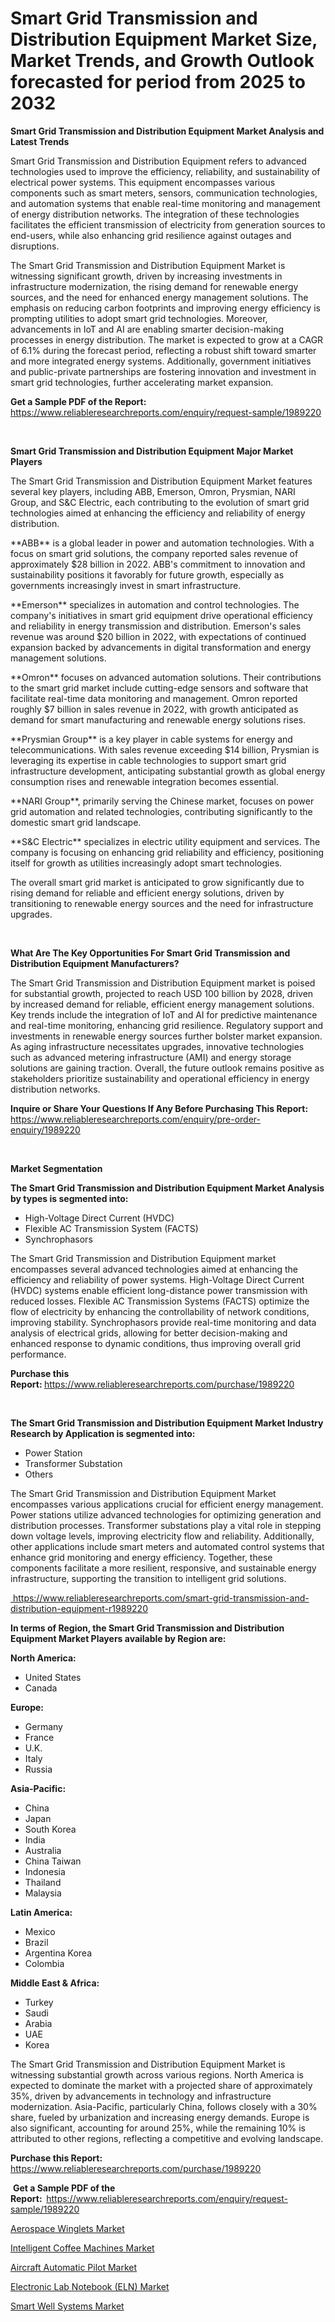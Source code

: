 <p><h1>Smart Grid Transmission and Distribution Equipment Market Size, Market Trends, and Growth Outlook forecasted for period from 2025 to 2032</h1></p><p><strong>Smart Grid Transmission and Distribution Equipment Market Analysis and Latest Trends</strong></p>
<p><p>Smart Grid Transmission and Distribution Equipment refers to advanced technologies used to improve the efficiency, reliability, and sustainability of electrical power systems. This equipment encompasses various components such as smart meters, sensors, communication technologies, and automation systems that enable real-time monitoring and management of energy distribution networks. The integration of these technologies facilitates the efficient transmission of electricity from generation sources to end-users, while also enhancing grid resilience against outages and disruptions.</p><p>The Smart Grid Transmission and Distribution Equipment Market is witnessing significant growth, driven by increasing investments in infrastructure modernization, the rising demand for renewable energy sources, and the need for enhanced energy management solutions. The emphasis on reducing carbon footprints and improving energy efficiency is prompting utilities to adopt smart grid technologies. Moreover, advancements in IoT and AI are enabling smarter decision-making processes in energy distribution. The market is expected to grow at a CAGR of 6.1% during the forecast period, reflecting a robust shift toward smarter and more integrated energy systems. Additionally, government initiatives and public-private partnerships are fostering innovation and investment in smart grid technologies, further accelerating market expansion.</p></p>
<p><strong>Get a Sample PDF of the Report:&nbsp;</strong> <a href="https://www.reliableresearchreports.com/enquiry/request-sample/1989220?utm_campaign=11&utm_medium=2&utm_source=Github&utm_content=ia&utm_term=02032025&utm_id=smart-grid-transmission-and-distribution-equipment">https://www.reliableresearchreports.com/enquiry/request-sample/1989220</a></p>
<p>&nbsp;</p>
<p><strong>Smart Grid Transmission and Distribution Equipment Major Market Players</strong></p>
<p><p>The Smart Grid Transmission and Distribution Equipment Market features several key players, including ABB, Emerson, Omron, Prysmian, NARI Group, and S&C Electric, each contributing to the evolution of smart grid technologies aimed at enhancing the efficiency and reliability of energy distribution.</p><p>**ABB** is a global leader in power and automation technologies. With a focus on smart grid solutions, the company reported sales revenue of approximately $28 billion in 2022. ABB's commitment to innovation and sustainability positions it favorably for future growth, especially as governments increasingly invest in smart infrastructure.</p><p>**Emerson** specializes in automation and control technologies. The company's initiatives in smart grid equipment drive operational efficiency and reliability in energy transmission and distribution. Emerson's sales revenue was around $20 billion in 2022, with expectations of continued expansion backed by advancements in digital transformation and energy management solutions.</p><p>**Omron** focuses on advanced automation solutions. Their contributions to the smart grid market include cutting-edge sensors and software that facilitate real-time data monitoring and management. Omron reported roughly $7 billion in sales revenue in 2022, with growth anticipated as demand for smart manufacturing and renewable energy solutions rises.</p><p>**Prysmian Group** is a key player in cable systems for energy and telecommunications. With sales revenue exceeding $14 billion, Prysmian is leveraging its expertise in cable technologies to support smart grid infrastructure development, anticipating substantial growth as global energy consumption rises and renewable integration becomes essential.</p><p>**NARI Group**, primarily serving the Chinese market, focuses on power grid automation and related technologies, contributing significantly to the domestic smart grid landscape.</p><p>**S&C Electric** specializes in electric utility equipment and services. The company is focusing on enhancing grid reliability and efficiency, positioning itself for growth as utilities increasingly adopt smart technologies. </p><p>The overall smart grid market is anticipated to grow significantly due to rising demand for reliable and efficient energy solutions, driven by transitioning to renewable energy sources and the need for infrastructure upgrades.</p></p>
<p>&nbsp;</p>
<p><strong>What Are The Key Opportunities For Smart Grid Transmission and Distribution Equipment Manufacturers?</strong></p>
<p><p>The Smart Grid Transmission and Distribution Equipment market is poised for substantial growth, projected to reach USD 100 billion by 2028, driven by increased demand for reliable, efficient energy management solutions. Key trends include the integration of IoT and AI for predictive maintenance and real-time monitoring, enhancing grid resilience. Regulatory support and investments in renewable energy sources further bolster market expansion. As aging infrastructure necessitates upgrades, innovative technologies such as advanced metering infrastructure (AMI) and energy storage solutions are gaining traction. Overall, the future outlook remains positive as stakeholders prioritize sustainability and operational efficiency in energy distribution networks.</p></p>
<p><strong>Inquire or Share Your Questions If Any Before Purchasing This Report:</strong> <a href="https://www.reliableresearchreports.com/enquiry/pre-order-enquiry/1989220?utm_campaign=11&utm_medium=2&utm_source=Github&utm_content=ia&utm_term=02032025&utm_id=smart-grid-transmission-and-distribution-equipment">https://www.reliableresearchreports.com/enquiry/pre-order-enquiry/1989220</a></p>
<p>&nbsp;</p>
<p><strong>Market Segmentation</strong></p>
<p><strong>The Smart Grid Transmission and Distribution Equipment Market Analysis by types is segmented into:</strong></p>
<p><ul><li>High-Voltage Direct Current (HVDC)</li><li>Flexible AC Transmission System (FACTS)</li><li>Synchrophasors</li></ul></p>
<p><p>The Smart Grid Transmission and Distribution Equipment market encompasses several advanced technologies aimed at enhancing the efficiency and reliability of power systems. High-Voltage Direct Current (HVDC) systems enable efficient long-distance power transmission with reduced losses. Flexible AC Transmission Systems (FACTS) optimize the flow of electricity by enhancing the controllability of network conditions, improving stability. Synchrophasors provide real-time monitoring and data analysis of electrical grids, allowing for better decision-making and enhanced response to dynamic conditions, thus improving overall grid performance.</p></p>
<p><strong>Purchase this Report:&nbsp;</strong><a href="https://www.reliableresearchreports.com/purchase/1989220?utm_campaign=11&utm_medium=2&utm_source=Github&utm_content=ia&utm_term=02032025&utm_id=smart-grid-transmission-and-distribution-equipment">https://www.reliableresearchreports.com/purchase/1989220</a></p>
<p>&nbsp;</p>
<p><strong>The Smart Grid Transmission and Distribution Equipment Market Industry Research by Application is segmented into:</strong></p>
<p><ul><li>Power Station</li><li>Transformer Substation</li><li>Others</li></ul></p>
<p><p>The Smart Grid Transmission and Distribution Equipment Market encompasses various applications crucial for efficient energy management. Power stations utilize advanced technologies for optimizing generation and distribution processes. Transformer substations play a vital role in stepping down voltage levels, improving electricity flow and reliability. Additionally, other applications include smart meters and automated control systems that enhance grid monitoring and energy efficiency. Together, these components facilitate a more resilient, responsive, and sustainable energy infrastructure, supporting the transition to intelligent grid solutions.</p></p>
<p><a href="https://www.reliableresearchreports.com/smart-grid-transmission-and-distribution-equipment-r1989220?utm_campaign=11&utm_medium=2&utm_source=Github&utm_content=ia&utm_term=02032025&utm_id=smart-grid-transmission-and-distribution-equipment">&nbsp;https://www.reliableresearchreports.com/smart-grid-transmission-and-distribution-equipment-r1989220</a></p>
<p><strong>In terms of Region, the Smart Grid Transmission and Distribution Equipment Market Players available by Region are:</strong></p>
<p>
    <p> <strong> North America: </strong>
        <ul>
            <li>United States</li>
            <li>Canada</li>
        </ul>
        </p> 
    <p> <strong> Europe: </strong>
        <ul>
            <li>Germany</li>
            <li>France</li>
            <li>U.K.</li>
            <li>Italy</li>
            <li>Russia</li>
        </ul>
        </p> 
    <p> <strong> Asia-Pacific: </strong>
        <ul>
            <li>China</li>
            <li>Japan</li>
            <li>South Korea</li>
            <li>India</li>
            <li>Australia</li>
            <li>China Taiwan</li>
            <li>Indonesia</li>
            <li>Thailand</li>
            <li>Malaysia</li>
        </ul>
        </p> 
    <p> <strong> Latin America: </strong>
        <ul>
            <li>Mexico</li>
            <li>Brazil</li>
            <li>Argentina Korea</li>
            <li>Colombia</li>
        </ul>
        </p> 
    <p> <strong> Middle East & Africa: </strong>
        <ul>
            <li>Turkey</li>
            <li>Saudi</li>
            <li>Arabia</li>
            <li>UAE</li>
            <li>Korea</li>
        </ul>
    </p>
    </p>
<p><p>The Smart Grid Transmission and Distribution Equipment Market is witnessing substantial growth across various regions. North America is expected to dominate the market with a projected share of approximately 35%, driven by advancements in technology and infrastructure modernization. Asia-Pacific, particularly China, follows closely with a 30% share, fueled by urbanization and increasing energy demands. Europe is also significant, accounting for around 25%, while the remaining 10% is attributed to other regions, reflecting a competitive and evolving landscape.</p></p>
<p><strong>Purchase this Report: </strong><a href="https://www.reliableresearchreports.com/purchase/1989220?utm_campaign=11&utm_medium=2&utm_source=Github&utm_content=ia&utm_term=02032025&utm_id=smart-grid-transmission-and-distribution-equipment">https://www.reliableresearchreports.com/purchase/1989220</a></p>
<p>&nbsp;<strong>Get a Sample PDF of the Report:&nbsp;&nbsp;</strong><a href="https://www.reliableresearchreports.com/enquiry/request-sample/1989220?utm_campaign=11&utm_medium=2&utm_source=Github&utm_content=ia&utm_term=02032025&utm_id=smart-grid-transmission-and-distribution-equipment">https://www.reliableresearchreports.com/enquiry/request-sample/1989220</a></p>
<p><strong></strong></p>
<p><p><a href="https://github.com/shirlantosx7/Market-Research-Report-List-1/blob/main/aerospace-winglets-market.md?utm_campaign=11&utm_medium=2&utm_source=Github&utm_content=ia&utm_term=02032025&utm_id=smart-grid-transmission-and-distribution-equipment">Aerospace Winglets Market</a></p><p><a href="https://github.com/ziwersekos/Market-Research-Report-List-1/blob/main/intelligent-coffee-machines-market.md?utm_campaign=11&utm_medium=2&utm_source=Github&utm_content=ia&utm_term=02032025&utm_id=smart-grid-transmission-and-distribution-equipment">Intelligent Coffee Machines Market</a></p><p><a href="https://github.com/ivvrgibi/Market-Research-Report-List-1/blob/main/aircraft-automatic-pilot-market.md?utm_campaign=11&utm_medium=2&utm_source=Github&utm_content=ia&utm_term=02032025&utm_id=smart-grid-transmission-and-distribution-equipment">Aircraft Automatic Pilot Market</a></p><p><a href="https://github.com/lanuskarnajc/Market-Research-Report-List-1/blob/main/electronic-lab-notebook-eln-market.md?utm_campaign=11&utm_medium=2&utm_source=Github&utm_content=ia&utm_term=02032025&utm_id=smart-grid-transmission-and-distribution-equipment">Electronic Lab Notebook (ELN) Market</a></p><p><a href="https://github.com/raquinyagua/Market-Research-Report-List-1/blob/main/smart-well-systems-market.md?utm_campaign=11&utm_medium=2&utm_source=Github&utm_content=ia&utm_term=02032025&utm_id=smart-grid-transmission-and-distribution-equipment">Smart Well Systems Market</a></p></p>
